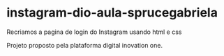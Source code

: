 # instagram-dio-aula-sprucegabriela
 
 Recriamos a pagina de login do Instagram usando html e css
 
 Projeto proposto pela plataforma digital inovation one.
